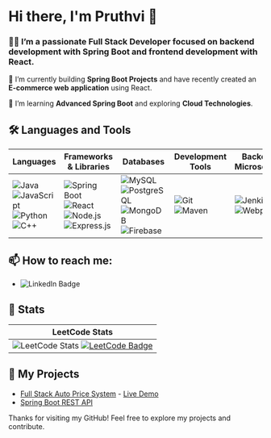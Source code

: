 # Hi there, I'm Pruthvi 👋

### 👨‍💻 I’m a passionate **Full Stack Developer** focused on backend development with **Spring Boot** and frontend development with **React**.

🔭 I’m currently building **Spring Boot Projects** and have recently created an **E-commerce web application** using React.

🌱 I’m learning **Advanced Spring Boot** and exploring **Cloud Technologies**.

## 🛠️ Languages and Tools

| **Languages**                                                                 | **Frameworks & Libraries**                                                       | **Databases**                                                             | **Development Tools**                                                     | **Backend & Microservices**                                              | **Additional Skills**                                                    |
|-------------------------------------------------------------------------------|----------------------------------------------------------------------------------|---------------------------------------------------------------------------|---------------------------------------------------------------------------|---------------------------------------------------------------------------|---------------------------------------------------------------------------|
| ![Java](https://img.icons8.com/color/30/java-coffee-cup-logo.png)             ![JavaScript](https://img.icons8.com/color/30/javascript.png)                    ![Python](https://img.icons8.com/color/30/python.png)                      ![C++](https://img.icons8.com/color/30/c-plus-plus-logo.png)               | ![Spring Boot](https://img.icons8.com/color/30/spring-logo.png)           ![React](https://img.icons8.com/color/30/react-native.png)                 ![Node.js](https://img.icons8.com/color/30/nodejs.png)                     ![Express.js](https://cdn.jsdelivr.net/gh/devicons/devicon/icons/express/express-original.svg)                   | ![MySQL](https://img.icons8.com/color/30/mysql-logo.png)                  ![PostgreSQL](https://img.icons8.com/color/30/postgreesql.png)            ![MongoDB](https://img.icons8.com/color/30/mongodb.png)                   ![Firebase](https://img.icons8.com/color/30/firebase.png)                 | ![Git](https://img.icons8.com/color/30/git.png)                           ![Maven](https://upload.wikimedia.org/wikipedia/commons/5/52/Maven_logo.png) | ![Jenkins](https://img.icons8.com/color/30/jenkins.png)                   ![Webpack](https://img.icons8.com/color/30/webpack.png)                   | ![REST API](https://img.icons8.com/ios/30/api.png)                        ![GraphQL](https://img.icons8.com/color/30/graphql.png)                   ![Microservices](https://cdn.jsdelivr.net/gh/devicons/devicon/icons/docker/docker-original.svg) | ![Data Structures](https://img.icons8.com/external-flat-juicy-fish/30/external-data-structure-data-science-flat-flat-juicy-fish.png) ![OOP](https://img.icons8.com/external-flat-juicy-fish/30/external-oop-data-science-flat-flat-juicy-fish.png) |


## 📫 How to reach me:
- ![LinkedIn Badge](https://img.shields.io/badge/LinkedIn-Pruthvi%20Singama-blue?style=flat-square&logo=linkedin&logoColor=white)

## 🚀 Stats

| **LeetCode Stats** |
|---------------------|
| ![LeetCode Stats](https://leetcard.jacoblin.cool/Singam_007?theme=dark&font=robot&extension=leetcode) [![LeetCode Badge](https://img.shields.io/badge/LeetCode-Singam_007-orange?style=flat-square&logo=leetcode&logoColor=white)](https://leetcode.com/u/Singam_007/)| 



## 🌱 My Projects
- [Full Stack Auto Price System](https://github.com/PruthviSingama/Auto-Price-System) - [Live Demo](https://autopricesystem.netlify.app/)
- [Spring Boot REST API](https://github.com/PruthviSingama/SpringBoot-API)

Thanks for visiting my GitHub! Feel free to explore my projects and contribute.
